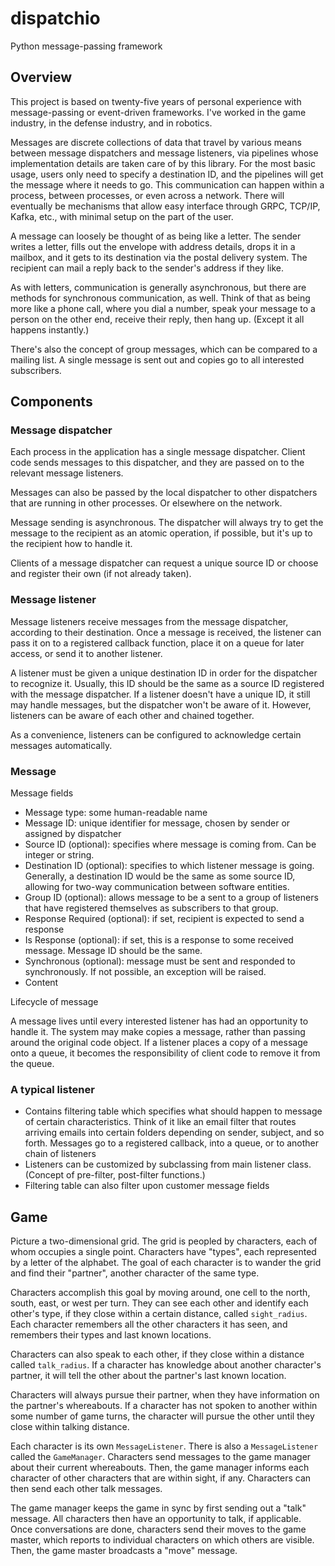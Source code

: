 # dispatchio

Python message-passing framework

## Overview

This project is based on twenty-five years of personal experience with message-passing or event-driven frameworks. I've worked in the game industry, in the defense industry, and in robotics. 

Messages are discrete collections of data that travel by various means between message dispatchers and message listeners, via pipelines whose implementation details are taken care of by this library. For the most basic usage, users only need to specify a destination ID, and the pipelines will get the message where it needs to go. This communication can happen within a process, between processes, or even across a network. There will eventually be mechanisms that allow easy interface through GRPC, TCP/IP, Kafka, etc., with minimal setup on the part of the user. 

A message can loosely be thought of as being like a letter. The sender writes a letter, fills out the envelope with address details, drops it in a mailbox, and it gets to its destination via the postal delivery system. The recipient can mail a reply back to the sender's address if they like.

As with letters, communication is generally asynchronous, but there are methods for synchronous communication, as well. Think of that as being more like a phone call, where you dial a number, speak your message to a person on the other end, receive their reply, then hang up. (Except it all happens instantly.)

There's also the concept of group messages, which can be compared to a mailing list. A single message is sent out and copies go to all interested subscribers.

## Components

### Message dispatcher

Each process in the application has a single message dispatcher. Client code sends messages to this dispatcher, and they are passed on to the relevant message listeners.

Messages can also be passed by the local dispatcher to other dispatchers that are running in other processes. Or elsewhere on the network.

Message sending is asynchronous. The dispatcher will always try to get the message to the recipient as an atomic operation, if possible, but it's up to the recipient how to handle it.

Clients of a message dispatcher can request a unique source ID or choose and register their own (if not already taken).

### Message listener

Message listeners receive messages from the message dispatcher, according to their destination. Once a message is received, the listener can pass it on to a registered callback function, place it on a queue for later access, or send it to another listener.

A listener must be given a unique destination ID in order for the dispatcher to recognize it. Usually, this ID should be the same as a source ID registered with the message dispatcher. If a listener doesn't have a unique ID, it still may handle messages, but the dispatcher won't be aware of it. However, listeners can be aware of each other and chained together.

As a convenience, listeners can be configured to acknowledge certain messages automatically. 

### Message

Message fields

- Message type: some human-readable name
- Message ID: unique identifier for message, chosen by sender or assigned by dispatcher
- Source ID (optional): specifies where message is coming from. Can be integer or string.
- Destination ID (optional): specifies to which listener message is going. Generally, a destination ID would be the same as some source ID, allowing for two-way communication between software entities.
- Group ID (optional): allows message to be a sent to a group of listeners that have registered themselves as subscribers to that group.
- Response Required (optional): if set, recipient is expected to send a response
- Is Response (optional): if set, this is a response to some received message. Message ID should be the same.
- Synchronous (optional): message must be sent and responded to synchronously. If not possible, an exception will be raised.
- Content

Lifecycle of message

A message lives until every interested listener has had an opportunity to handle it. The system may make copies a message, rather than passing around the original code object. If a listener places a copy of a message onto a queue, it becomes the responsibility of client code to remove it from the queue.

### A typical listener

- Contains filtering table which specifies what should happen to message of certain characteristics. Think of it like an email filter that routes arriving emails into certain folders depending on sender, subject, and so forth. Messages go to a registered callback, into a queue, or to another chain of listeners
- Listeners can be customized by subclassing from main listener class. (Concept of pre-filter, post-filter functions.)
- Filtering table can also filter upon customer message fields

## Game

Picture a two-dimensional grid. The grid is peopled by characters, each of whom occupies a single point. Characters have "types", each represented by a letter of the alphabet. The goal of each character is to wander the grid and find their "partner", another character of the same type.

Characters accomplish this goal by moving around, one cell to the north, south, east, or west per turn. They can see each other and identify each other's type, if they close within a certain distance, called `sight_radius`. Each character remembers all the other characters it has seen, and remembers their types and last known locations.

Characters can also speak to each other, if they close within a distance called `talk_radius`. If a character has knowledge about another character's partner, it will tell the other about the partner's last known location.

Characters will always pursue their partner, when they have information on the partner's whereabouts. If a character has not spoken to another within some number of game turns, the character will pursue the other until they close within talking distance.

Each character is its own `MessageListener`. There is also a `MessageListener` called the `GameManager`. Characters send messages to the game manager about their current whereabouts. Then, the game manager informs each character of other characters that are within sight, if any. Characters can then send each other talk messages.

The game manager keeps the game in sync by first sending out a "talk" message. All characters then have an opportunity to talk, if applicable. Once conversations are done, characters send their moves to the game master, which reports to individual characters on which others are visible. Then, the game master broadcasts a "move" message.
